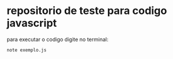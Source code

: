 # repositorio de teste para codigo javascript
 para executar o codigo digite no terminal:
 ```
 note exemplo.js
 ```